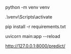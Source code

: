 python -m venv venv

.\venv\Scripts\activate

pip install -r requirements.txt

uvicorn main:app --reload


http://127.0.0.1:8000/predict/
